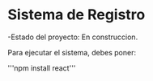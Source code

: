 <h1>Sistema de Registro</h1>

-Estado del proyecto: En construccion. 

Para ejecutar el sistema, debes poner:

'''npm install react'''
